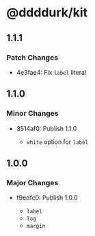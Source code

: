 # @ddddurk/kit

## 1.1.1

### Patch Changes

- 4e3fae4: Fix `label` literal

## 1.1.0

### Minor Changes

- 3514af0: Publish 1.1.0

  - `white` option for `label`

## 1.0.0

### Major Changes

- f9edfc0: Publish 1.0.0

  - `label`
  - `log`
  - `margin`

